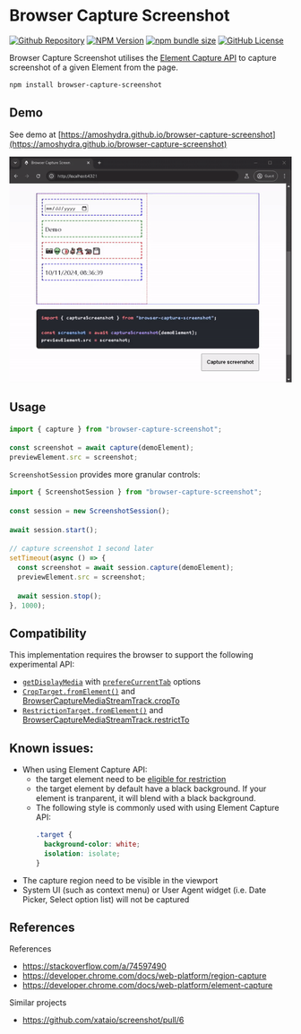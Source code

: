# Browser Capture Screenshot

[![Github Repository](https://img.shields.io/badge/amoshydra-browser--capture--screenshot-black?style=flat&logo=github)](https://github.com/amoshydra/browser-capture-screenshot)
[![NPM Version](https://img.shields.io/npm/v/browser-capture-screenshot)](https://www.npmjs.com/package/browser-capture-screenshot)
[![npm bundle size](https://img.shields.io/bundlephobia/minzip/browser-capture-screenshot)](https://www.npmjs.com/package/browser-capture-screenshot?activeTab=code)
[![GitHub License](https://img.shields.io/github/license/amoshydra/browser-capture-screenshot)](https://github.com/amoshydra/browser-capture-screenshot/blob/main/LICENSE)


Browser Capture Screenshot utilises the [Element Capture API](https://screen-share.github.io/element-capture) to capture screenshot of a given Element from the page.

```bash
npm install browser-capture-screenshot
```

## Demo
See demo at [https://amoshydra.github.io/browser-capture-screenshot](https://amoshydra.github.io/browser-capture-screenshot)

![preview](https://raw.githubusercontent.com/amoshydra/browser-capture-screenshot/main/readme-preview.gif)

## Usage

```ts
import { capture } from "browser-capture-screenshot";

const screenshot = await capture(demoElement);
previewElement.src = screenshot;
```

`ScreenshotSession` provides more granular controls:

```ts
import { ScreenshotSession } from "browser-capture-screenshot";

const session = new ScreenshotSession();

await session.start();

// capture screenshot 1 second later
setTimeout(async () => {
  const screenshot = await session.capture(demoElement);
  previewElement.src = screenshot;

  await session.stop();
}, 1000);
```

## Compatibility

This implementation requires the browser to support the following experimental API:

- [`getDisplayMedia`](https://developer.mozilla.org/en-US/docs/Web/API/MediaDevices/getDisplayMedia) with [`prefereCurrentTab`](https://developer.mozilla.org/en-US/docs/Web/API/MediaDevices/getDisplayMedia#prefercurrenttab) options
- [`CropTarget.fromElement()`](https://w3c.github.io/mediacapture-region/#dom-croptarget-fromelement) and [BrowserCaptureMediaStreamTrack.cropTo](https://w3c.github.io/mediacapture-region/#dom-browsercapturemediastreamtrack-cropto)
- [`RestrictionTarget.fromElement()`](https://screen-share.github.io/element-capture/#dom-restrictiontarget-fromelement) and [BrowserCaptureMediaStreamTrack.restrictTo](https://screen-share.github.io/element-capture/#dom-browsercapturemediastreamtrack-restrictto)

## Known issues:
- When using Element Capture API:
  - the target element need to be [eligible for restriction](https://screen-share.github.io/element-capture/#elements-eligible-for-restriction)
  - the target element by default have a black background. If your element is tranparent, it will blend with a black background.
  - The following style is commonly used with using Element Capture API:
      ```css
      .target {
        background-color: white;
        isolation: isolate;
      }
      ``` 
- The capture region need to be visible in the viewport
- System UI (such as context menu) or User Agent widget (i.e. Date Picker, Select option list) will not be captured

## References

References
- https://stackoverflow.com/a/74597490
- https://developer.chrome.com/docs/web-platform/region-capture
- https://developer.chrome.com/docs/web-platform/element-capture

Similar projects
- https://github.com/xataio/screenshot/pull/6
